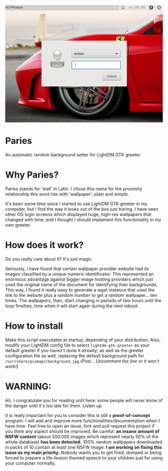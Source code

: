 ![Alt text](screenshot.png?raw=true "Paries snapshot")

# Paries
An automatic random background setter for LightDM GTK greeter.
# Why Paries?
Paries stands for 'wall' in Latin. I chose this name for the proximity relationship this word has with 'wallpaper', plain and simple.

It's been some time since I started to use LightDM GTK greeter in my computer, but I find the way it looks out of the box just boring. I have seen other OS login screens which displayed huge, high-res wallpapers that changed with time; and I thought I should implement this functionality in my own greeter.

# How does it work?
Do you really care about it? It's just magic.

Seriously, I have found that certain wallpaper provider website had its images classified by a unique numeric identificator. This represented an enormous advantage against bigger image hosting providers which just used the original name of the document for identifying their backgrounds. This way, I found it really easy to generate a wget instance that used the link to the website plus a random number to get a random wallpaper... ten times. The wallpapers, then, start changing in periods of two hours until the loop finsihes; time when it will start again during the next reboot.

# How to install
Make this script executable at startup, depending of your distribution. Also, modify your LightDM config file to select `lightdm-gtk-greeter` as your default greeter if you haven't done it already; as well as the greeter configuration file as well, replacing the default background path for `/usr/share/pixmaps/background.jpg` *(Psst... Uncomment the line or it won't work!)*

# WARNING:
Ah, I congratulate you for reading until here: some people will never know of the danger until it's too late for them. Listen up. 

It is really important for you to consider this is still a **proof-of-concept** program. I will add and improve more functionalities/documentation when I have time. Feel free to open an issue, fork and pull request this project if you think any aspect should be improved. Be careful: **an insane amount of NSFW content** (about 200.000 images which represent nearly 50% of the whole database) **has been detected.** 100% random wallpapers downloaded in packs of 10 contain at least one NSFW image. **I am working on fixing this issue as my main priority.** Nobody wants you to get fired, dumped or being forced to prepare a life-lesson themed speech to your children just for using your computer normally.

